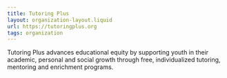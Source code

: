 ```yaml
---
title: Tutoring Plus
layout: organization-layout.liquid
url: https://tutoringplus.org
tags: organization
---
```

Tutoring Plus advances educational equity by supporting youth in their academic, personal and social growth through free, individualized tutoring, mentoring and enrichment programs.
